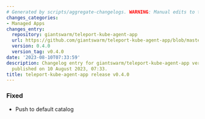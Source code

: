 ```yaml
---
# Generated by scripts/aggregate-changelogs. WARNING: Manual edits to this files will be overwritten.
changes_categories:
- Managed Apps
changes_entry:
  repository: giantswarm/teleport-kube-agent-app
  url: https://github.com/giantswarm/teleport-kube-agent-app/blob/master/CHANGELOG.md#040---2023-08-10
  version: 0.4.0
  version_tag: v0.4.0
date: '2023-08-10T07:33:59'
description: Changelog entry for giantswarm/teleport-kube-agent-app version 0.4.0,
  published on 10 August 2023, 07:33.
title: teleport-kube-agent-app release v0.4.0
---
```


### Fixed
- Push to default catalog
